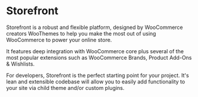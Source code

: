 Storefront
==========

Storefront is a robust and flexible platform, designed by WooCommerce creators WooThemes to help you make the most out of using WooCommerce to power your online store.

It features deep integration with WooCommerce core plus several of the most popular extensions such as WooCommerce Brands, Product Add-Ons & Wishlists.

For developers, Storefront is the perfect starting point for your project. It's lean and extensible codebase will allow you to easily add functionality to your site via child theme and/or custom plugins.